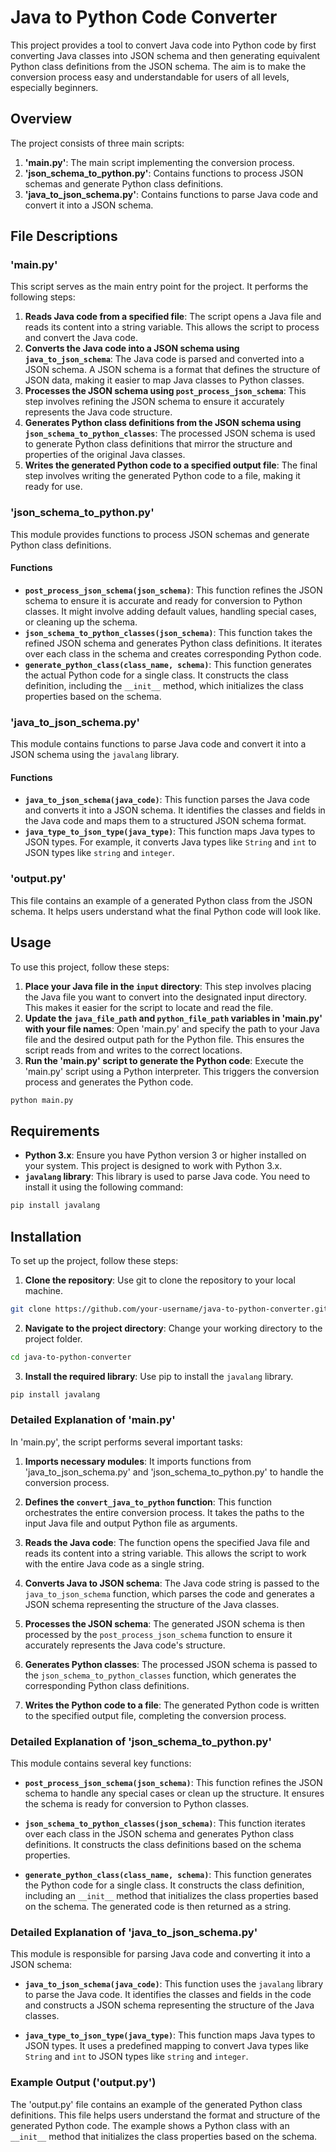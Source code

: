 # Java to Python Code Converter

This project provides a tool to convert Java code into Python code by first converting Java classes into JSON schema and then generating equivalent Python class definitions from the JSON schema. The aim is to make the conversion process easy and understandable for users of all levels, especially beginners.

## Overview

The project consists of three main scripts:

1. **'main.py'**: The main script implementing the conversion process.
2. **'json_schema_to_python.py'**: Contains functions to process JSON schemas and generate Python class definitions.
3. **'java_to_json_schema.py'**: Contains functions to parse Java code and convert it into a JSON schema.

## File Descriptions

### 'main.py'

This script serves as the main entry point for the project. It performs the following steps:

1. **Reads Java code from a specified file**: The script opens a Java file and reads its content into a string variable. This allows the script to process and convert the Java code.
2. **Converts the Java code into a JSON schema using `java_to_json_schema`**: The Java code is parsed and converted into a JSON schema. A JSON schema is a format that defines the structure of JSON data, making it easier to map Java classes to Python classes.
3. **Processes the JSON schema using `post_process_json_schema`**: This step involves refining the JSON schema to ensure it accurately represents the Java code structure.
4. **Generates Python class definitions from the JSON schema using `json_schema_to_python_classes`**: The processed JSON schema is used to generate Python class definitions that mirror the structure and properties of the original Java classes.
5. **Writes the generated Python code to a specified output file**: The final step involves writing the generated Python code to a file, making it ready for use.

### 'json_schema_to_python.py'

This module provides functions to process JSON schemas and generate Python class definitions.

#### Functions

- **`post_process_json_schema(json_schema)`**: This function refines the JSON schema to ensure it is accurate and ready for conversion to Python classes. It might involve adding default values, handling special cases, or cleaning up the schema.
- **`json_schema_to_python_classes(json_schema)`**: This function takes the refined JSON schema and generates Python class definitions. It iterates over each class in the schema and creates corresponding Python code.
- **`generate_python_class(class_name, schema)`**: This function generates the actual Python code for a single class. It constructs the class definition, including the `__init__` method, which initializes the class properties based on the schema.

### 'java_to_json_schema.py'

This module contains functions to parse Java code and convert it into a JSON schema using the `javalang` library.

#### Functions

- **`java_to_json_schema(java_code)`**: This function parses the Java code and converts it into a JSON schema. It identifies the classes and fields in the Java code and maps them to a structured JSON schema format.
- **`java_type_to_json_type(java_type)`**: This function maps Java types to JSON types. For example, it converts Java types like `String` and `int` to JSON types like `string` and `integer`.

### 'output.py'

This file contains an example of a generated Python class from the JSON schema. It helps users understand what the final Python code will look like.

## Usage

To use this project, follow these steps:

1. **Place your Java file in the `input` directory**: This step involves placing the Java file you want to convert into the designated input directory. This makes it easier for the script to locate and read the file.
2. **Update the `java_file_path` and `python_file_path` variables in 'main.py' with your file names**: Open 'main.py' and specify the path to your Java file and the desired output path for the Python file. This ensures the script reads from and writes to the correct locations.
3. **Run the 'main.py' script to generate the Python code**: Execute the 'main.py' script using a Python interpreter. This triggers the conversion process and generates the Python code.

```sh
python main.py
```

## Requirements

- **Python 3.x**: Ensure you have Python version 3 or higher installed on your system. This project is designed to work with Python 3.x.
- **`javalang` library**: This library is used to parse Java code. You need to install it using the following command:

```sh
pip install javalang
```

## Installation

To set up the project, follow these steps:

1. **Clone the repository**: Use git to clone the repository to your local machine.

```sh
git clone https://github.com/your-username/java-to-python-converter.git
```

2. **Navigate to the project directory**: Change your working directory to the project folder.

```sh
cd java-to-python-converter
```

3. **Install the required library**: Use pip to install the `javalang` library.

```sh
pip install javalang
```


### Detailed Explanation of 'main.py'

In 'main.py', the script performs several important tasks:

1. **Imports necessary modules**: It imports functions from 'java_to_json_schema.py' and 'json_schema_to_python.py' to handle the conversion process.

2. **Defines the `convert_java_to_python` function**: This function orchestrates the entire conversion process. It takes the paths to the input Java file and output Python file as arguments.

3. **Reads the Java code**: The function opens the specified Java file and reads its content into a string variable. This allows the script to work with the entire Java code as a single string.

4. **Converts Java to JSON schema**: The Java code string is passed to the `java_to_json_schema` function, which parses the code and generates a JSON schema representing the structure of the Java classes.

5. **Processes the JSON schema**: The generated JSON schema is then processed by the `post_process_json_schema` function to ensure it accurately represents the Java code's structure.

6. **Generates Python classes**: The processed JSON schema is passed to the `json_schema_to_python_classes` function, which generates the corresponding Python class definitions.

7. **Writes the Python code to a file**: The generated Python code is written to the specified output file, completing the conversion process.

### Detailed Explanation of 'json_schema_to_python.py'

This module contains several key functions:

- **`post_process_json_schema(json_schema)`**: This function refines the JSON schema to handle any special cases or clean up the structure. It ensures the schema is ready for conversion to Python classes.

- **`json_schema_to_python_classes(json_schema)`**: This function iterates over each class in the JSON schema and generates Python class definitions. It constructs the class definitions based on the schema properties.

- **`generate_python_class(class_name, schema)`**: This function generates the Python code for a single class. It constructs the class definition, including an `__init__` method that initializes the class properties based on the schema. The generated code is then returned as a string.

### Detailed Explanation of 'java_to_json_schema.py'

This module is responsible for parsing Java code and converting it into a JSON schema:

- **`java_to_json_schema(java_code)`**: This function uses the `javalang` library to parse the Java code. It identifies the classes and fields in the code and constructs a JSON schema representing the structure of the Java classes.

- **`java_type_to_json_type(java_type)`**: This function maps Java types to JSON types. It uses a predefined mapping to convert Java types like `String` and `int` to JSON types like `string` and `integer`.

### Example Output ('output.py')

The 'output.py' file contains an example of the generated Python class definitions. This file helps users understand the format and structure of the generated Python code. The example shows a Python class with an `__init__` method that initializes the class properties based on the schema.
